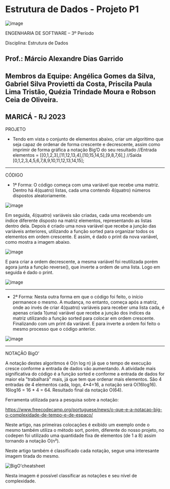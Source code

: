 # Estrutura de Dados - Projeto P1


![image](https://user-images.githubusercontent.com/125207561/227806419-e7b414db-a97d-4a29-a3a3-4f82564f32e1.png)



ENGENHARIA DE SOFTWARE – 3º Período

Disciplina: Estrutura de Dados

Prof.: Márcio Alexandre Dias Garrido
-----------------------

Membros da Equipe: Angélica Gomes da Silva, Gabriel Silva Provietti da Costa, Priscila Paula Lima Tristão, Quézia Trindade Moura e Robson Ceia de Oliveira.
-----------------------

MARICÁ - RJ
2023
-----------------------

PROJETO

 - Tendo em vista o conjunto de elementos abaixo, criar um algoritimo que seja capaz de ordenar de forma crescente e decrescente, assim como imprimir de forma gráfica a notação Big’O do seu resultado
//Entrada
elementos = [[0,1,2,3],[11,12,13,4],[10,15,14,5],[9,8,7,6],]
//Saída
[0,1,2,3,4,5,6,7,8,9,10,11,12,13,14,15];
------------------------

CÓDIGO

 - 1ª Forma:
O código começa com uma variável que recebe uma matriz. Dentro há 4(quatro) listas, cada uma contendo 4(quatro) números dispostos aleatoriamente.

![image](https://user-images.githubusercontent.com/125207561/228072963-85cc22d0-555f-4b97-aca0-d5f52805a792.png)


Em seguida, 4(quatro) variáveis são criadas, cada uma recebendo um índice diferente disposto na matriz elementos, representando as listas dentro dela. Depois é criado uma nova variável que recebe a junção das variáveis anteriores, utilizando a função sorted para organizar todos os elementos em ordem crescente. E assim, é dado o print da nova variável, como mostra a imagem abaixo.

![image](https://user-images.githubusercontent.com/125207561/228073004-ed508dd8-df82-43aa-8b26-2d291937d5db.png)


E para criar a ordem decrescente,  a mesma variável foi reutilizada porém agora junta a função reverse(), que inverte a ordem de uma lista. Logo em seguida é dado o print.

![image](https://user-images.githubusercontent.com/125207561/228073055-db02ee5e-8541-4163-acd8-68244fc31a4d.png)

-----------------------


 - 2ª Forma:
Nesta outra forma em que o código foi feito, o início permanece o mesmo. A mudança, no entanto, começa após a matriz, onde ao invés de criar 4(quatro) variáveis para receber uma lista cada, é apenas criada 1(uma) variável que recebe a junção dos índices da matriz utilizando a função sorted para colocar em ordem crescente. Finalizando com um print da variável. E para inverte a ordem foi feito o mesmo processo que o código anterior.

![image](https://user-images.githubusercontent.com/125207561/228073103-205fde32-a28a-4ba5-8f7e-731ae481e5ef.png)

-------------------------


NOTAÇÃO BigO’

A notação destes algoritmos é O(n log n) já que o tempo de execução cresce conforme a entrada de dados vão aumentando.
A atividade mais significativa do código é a função sorted e conforme a entrada de dados for maior ela "trabalhará" mais, já que tem que ordenar mais elementos.
São 4 entradas de 4 elementos cada, logo, 4*4=16, a notação será O(16log16).
16log16 = 16 * 4 = 64.
Resultado final da notação O(64).

Ferramenta utilizada para a pesquisa sobre a notação:

https://www.freecodecamp.org/portuguese/news/o-que-e-a-notacao-big-o-complexidade-de-tempo-e-de-espaco/

Neste artigo, nas primeiras colocações é exibido um exemplo onde o mesmo também utiliza o método sort, porém, diferente do nosso projeto, no codepen foi utilizado uma quantidade fixa de elementos (de 1 a 8) assim tornando a notação O(n²).

Neste artigo também é classificado cada notação, segue uma interesante imagem tirada do mesmo.

![BigO'cheatsheet](https://user-images.githubusercontent.com/82628852/228044983-aa7f05ee-9306-4be8-ba8e-75884eaf79bd.png)

Nesta imagem é possível classificar as notações e seu nível de complexidade.
